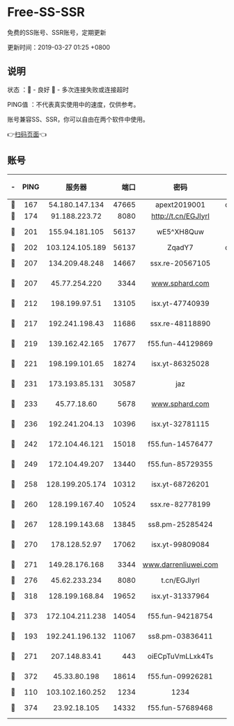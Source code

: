 # Free-SS-SSR

免费的SS账号、SSR账号，定期更新

更新时间：2019-03-27 01:25 +0800

## 说明

状态     ：🙂 - 良好 🙁 - 多次连接失败或连接超时

PING值   ：不代表真实使用中的速度，仅供参考。

账号兼容SS、SSR，你可以自由在两个软件中使用。

👉[扫码页面](https://liesauer.github.io/Free-SS-SSR/)👈

## 账号

|-|PING|服务器|端口|密码|加密方式|区域|
|:----:|:----:|:-----:|-----:|:----:|:----:|:----:|
|🙂|167|54.180.147.134|47665|apext2019001|chacha20|KR|
|🙂|174|91.188.223.72|8080|http://t.cn/EGJIyrl|rc4-md5|RU|
|🙂|201|155.94.181.105|56137|wE5^XH8Quw|aes-256-cfb|US|
|🙂|202|103.124.105.189|56137|ZqadY7|chacha20|US|
|🙂|207|134.209.48.248|14667|ssx.re-20567105|aes-256-cfb|US|
|🙂|207|45.77.254.220|3344|www.sphard.com|aes-256-cfb|SG|
|🙂|212|198.199.97.51|13105|isx.yt-47740939|aes-256-cfb|US|
|🙂|217|192.241.198.43|11686|ssx.re-48118890|aes-256-cfb|US|
|🙂|219|139.162.42.165|17677|f55.fun-44129869|aes-256-cfb|SG|
|🙂|221|198.199.101.65|18274|isx.yt-86325028|aes-256-cfb|US|
|🙂|231|173.193.85.131|30587|jaz|aes-256-cfb|US|
|🙂|233|45.77.18.60|5678|www.sphard.com|aes-256-cfb|JP|
|🙂|236|192.241.204.13|10396|isx.yt-32781115|aes-256-cfb|US|
|🙂|242|172.104.46.121|15018|f55.fun-14576477|aes-256-cfb|SG|
|🙂|249|172.104.49.207|13440|f55.fun-85729355|aes-256-cfb|SG|
|🙂|258|128.199.205.174|10312|isx.yt-68726201|aes-256-cfb|SG|
|🙂|260|128.199.167.40|10524|ssx.re-82778199|aes-256-cfb|SG|
|🙂|267|128.199.143.68|13845|ss8.pm-25285424|aes-256-cfb|SG|
|🙂|270|178.128.52.97|17062|isx.yt-99809084|aes-256-cfb|SG|
|🙂|271|149.28.176.168|3344|www.darrenliuwei.com|aes-256-cfb|AU|
|🙂|276|45.62.233.234|8080|t.cn/EGJIyrl|rc4-md5|CA|
|🙂|318|128.199.168.84|19652|isx.yt-31337964|aes-256-cfb|SG|
|🙂|373|172.104.211.238|14054|f55.fun-94218754|aes-256-cfb|US|
|🙂|193|192.241.196.132|11067|ss8.pm-03836411|aes-256-cfb|US|
|🙂|271|207.148.83.41|443|oiECpTuVmLLxk4Ts|aes-256-cfb|AU|
|🙂|372|45.33.80.198|18614|f55.fun-09926281|aes-256-cfb|US|
|🙁|110|103.102.160.252|1234|1234|rc4-md5|JP|
|🙁|374|23.92.18.105|14332|f55.fun-57689468|aes-256-cfb|US|
